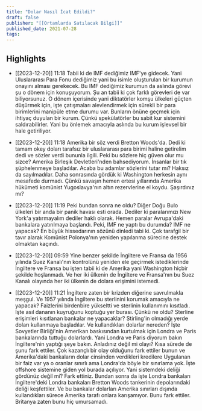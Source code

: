 ```yaml
---
title: "Dolar Nasıl İcat Edildi?"
draft: false
publisher: "[[Ortamlarda Satılacak Bilgi]]"
published_date: 2021-07-28
tags:
---
```



## Highlights
* [[2023-12-20]] 11:18  Tabii ki de IMF dediğimiz IMF'ye gidecek. Yani Uluslararası Para Fonu dediğimiz yani bu isimle oluşturulan bir kurumun onayını alması gerekecek. Bu IMF dediğimiz kurumun da aslında görevi şu o dönem için konuşuyorum. Şu an tabii ki çok farklı görevleri de var biliyorsunuz. O dönem içerisinde yani diktatörler komşu ülkeleri güçten düşürmek için, işte çatışmaları alevlendirmek için sürekli bir para birimlerini manipüle etme durumu var. Bunların önüne geçmek için ihtiyaç duyulan bir kurum. Çünkü spekülatörler bu sabit kur sistemini saldırabilirler. Yani bu önlemek amacıyla aslında bu kurum işlevsel bir hale getiriliyor.

* [[2023-12-20]] 11:18  Amerika bir söz verdi Bretton Woods'da. Dedi ki tamam okey doları tarafsız bir uluslararası para birimi haline getirelim dedi ve sözler verdi bununla ilgili. Peki bu sözlere hiç güven olur mu sizce? Amerika Birleşik Devletleri'nden bahsediyorum. İnsanlar bir tık şüphelenmeye başladılar. Acaba bu adamlar sözlerini tutar mı? Haksız da sayılmadılar. Daha sonrasında gördük ki Washington herkesin aynı mesafede durmadı. Çünkü savaşın hemen ertesi yıllarında Amerika hükümeti komünist Yugoslavya'nın altın rezervlerine el koydu. Şaşırdınız mı?

* [[2023-12-20]] 11:19  Peki bundan sonra ne oldu? Diğer Doğu Bulo ülkeleri bir anda bir panik havası esti orada. Dediler ki paralarımızı New York'a yatırmayalım dediler haklı olarak. Hemen paralar Avrupa'daki bankalara yatırılmaya başlandı. Peki, IMF ne yaptı bu durumda? IMF ne yapacak? En büyük hissedarının sözünü dinledi tabi ki. Çok tarafgil bir tavır alarak Komünist Polonya'nın yeniden yapılanma sürecine destek olmaktan kaçındı.

* [[2023-12-20]] 09:59  Yine benzer şekilde İngiltere ve Fransa da 1956 yılında Suez Kanalı'nın kontrolünü yeniden ele geçirmek istediklerinde İngiltere ve Fransa bu işten tabii ki de Amerika yani Washington hiçbir şekilde hoşlanmadı. Ve her iki ülkenin de İngiltere ve Fransa'nın bu Suez Kanalı olayında her iki ülkenin de dolara erişimini istemedi.

* [[2023-12-20]] 11:21  İngiltere zaten bir krizden diğerine savrulmakla meşgul. Ve 1957 yılında İngiltere bu sterlinini korumak amacıyla ne yapacak? Faizlerini birdenbire yükseltti ve sterlinin kullanımını kısıtladı. İşte asıl dananın kuyruğunu koptuğu yer burası. Çünkü ne oldu? Sterline erişimleri kısıtlanan bankalar ne yapacaklar? Stirling'in olmadığı yerde doları kullanmaya başladılar. Ve kullandıkları dolarlar nereden? İşte Sovyetler Birliği'nin Amerikan baskısından kurtulmak için Londra ve Paris bankalarında tuttuğu dolarlardı. Yani Londra ve Paris diyorum bakın İngiltere'nin yaptığı şeye bakın. Anladınız değil mi olayı? Kısa sürede de şunu fark ettiler. Çok kazançlı bir olay olduğunu fark ettiler bunun ve Amerika'daki bankaların dolar cinsinden verdikleri kredilere Uygulanan bir faiz var ya o oranlar sınırlı ama Londra'da böyle bir sınırlama yok. İşte offshore sistemine giden yol burada açılıyor. Yani sistemdeki deliği gördünüz değil mi? Fark ettiniz. Bundan sonra da işte Londra bankaları İngiltere'deki Londra bankaları Bretton Woods tankerinin depolarındaki deliği keşfettiler. Ve bu bankalar dolarları Amerika sınırları dışında kullandıkları sürece Amerika tarafı onlara karışamıyor. Bunu fark ettiler. Britanya zaten bunu hiç umursamadı.


